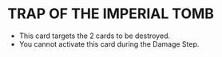 
# TRAP OF THE IMPERIAL TOMB

*   This card targets the 2 cards to be destroyed.
*   You cannot activate this card during the Damage Step.

  